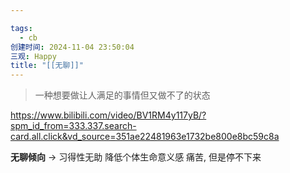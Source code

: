```yaml
---

tags:
  - cb
创建时间: 2024-11-04 23:50:04
三观: Happy
title: "[[无聊]]"
---
```


> 一种想要做让人满足的事情但又做不了的状态

https://www.bilibili.com/video/BV1RM4y117yB/?spm_id_from=333.337.search-card.all.click&vd_source=351ae22481963e1732be800e8bc59c8a


**无聊倾向** -> 习得性无助
降低个体生命意义感 
痛苦, 但是停不下来




